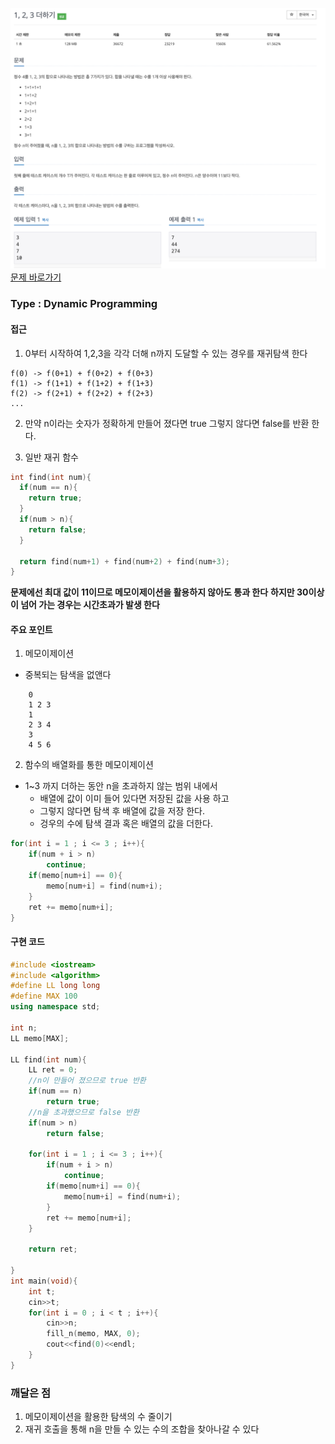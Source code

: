 ![Problem](https://github.com/seongjinkime/problem-solving/blob/master/images/9095.png?raw=trueg)
[문제 바로가기](https://www.acmicpc.net/problem/9095)
### Type : Dynamic Programming

#### 접근
1.  0부터 시작하여 1,2,3을 각각 더해 n까지 도달할 수 있는 경우를 재귀탐색 한다
```
f(0) -> f(0+1) + f(0+2) + f(0+3)
f(1) -> f(1+1) + f(1+2) + f(1+3)
f(2) -> f(2+1) + f(2+2) + f(2+3)
...
```

2. 만약 n이라는 숫자가 정확하게 만들어 졌다면 true
   그렇지 않다면 false를 반환 한다.

3. 일반 재귀 함수
```cpp
int find(int num){
  if(num == n){
    return true;
  }
  if(num > n){
    return false;
  }

  return find(num+1) + find(num+2) + find(num+3);
}
```

**문제에선 최대 값이 11이므로 메모이제이션을 활용하지 않아도 통과 한다**
**하지만 30이상이 넘어 가는 경우는 시간초과가 발생 한다**



#### 주요 포인트  
1. 메모이제이션
- 중복되는 탐색을 없앤다
```
    0
    1 2 3
    1
    2 3 4
    3
    4 5 6
```
2. 함수의 배열화를 통한 메모이제이션
* 1~3 까지 더하는 동안 n을 초과하지 않는 범위 내에서
  * 배열에 값이 이미 들어 있다면 저장된 값을 사용 하고
  * 그렇지 않다면 탐색 후 배열에 값을 저장 한다.
  * 겅우의 수에 탐색 결과 혹은 배열의 값을 더한다.

```cpp
for(int i = 1 ; i <= 3 ; i++){
    if(num + i > n)
        continue;
    if(memo[num+i] == 0){
        memo[num+i] = find(num+i);
    }
    ret += memo[num+i];
}
```


#### 구현 코드

```cpp
#include <iostream>
#include <algorithm>
#define LL long long
#define MAX 100
using namespace std;

int n;
LL memo[MAX];

LL find(int num){
    LL ret = 0;
    //n이 만들어 졌으므로 true 반환
    if(num == n)
        return true;
    //n을 초과했으므로 false 반환
    if(num > n)
        return false;

    for(int i = 1 ; i <= 3 ; i++){
        if(num + i > n)
            continue;
        if(memo[num+i] == 0){
            memo[num+i] = find(num+i);
        }
        ret += memo[num+i];
    }

    return ret;

}
int main(void){
    int t;
    cin>>t;
    for(int i = 0 ; i < t ; i++){
        cin>>n;
        fill_n(memo, MAX, 0);
        cout<<find(0)<<endl;
    }
}


```

### 깨달은 점
1. 메모이제이션을 활용한 탐색의 수 줄이기
2. 재귀 호출을 통해 n을 만들 수 있는 수의 조합을 찾아나갈 수 있다
